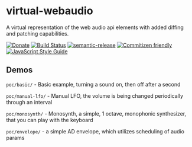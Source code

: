 # virtual-webaudio

A virtual representation of the web audio api elements with added diffing and patching capabilities.

[![Donate](https://img.shields.io/badge/Donate-PayPal-green.svg)](https://www.paypal.com/cgi-bin/webscr?cmd=_s-xclick&hosted_button_id=PXF8ZVL3KPQWE)
[![Build Status](https://travis-ci.org/the-monochord/virtual-webaudio.svg?branch=master)](https://travis-ci.org/the-monochord/virtual-webaudio)
[![semantic-release](https://img.shields.io/badge/%20%20%F0%9F%93%A6%F0%9F%9A%80-semantic--release-e10079.svg)](https://github.com/semantic-release/semantic-release)
[![Commitizen friendly](https://img.shields.io/badge/commitizen-friendly-brightgreen.svg)](http://commitizen.github.io/cz-cli/)
[![JavaScript Style Guide](https://img.shields.io/badge/code_style-standard-brightgreen.svg)](https://standardjs.com)

## Demos

`poc/basic/` - Basic example, turning a sound on, then off after a second

`poc/manual-lfo/` - Manual LFO, the volume is being changed periodically through an interval

`poc/monosynth/` - Monosynth, a simple, 1 octave, monophonic synthesizer, that you can play with the keyboard

`poc/envelope/` - a simple AD envelope, which utilizes scheduling of audio params
